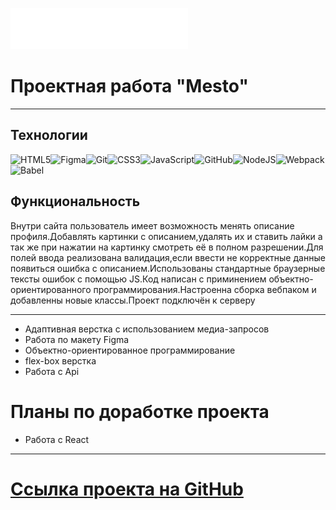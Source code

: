 ![](./images/logo/header-logo.svg)

# Проектная работа "Mesto"

---

## Технологии

![HTML5](https://img.shields.io/badge/html5-%23E34F26.svg?style=for-the-badge&logo=html5&logoColor=white)![Figma](https://img.shields.io/badge/figma-%23F24E1E.svg?style=for-the-badge&logo=figma&logoColor=white)![Git](https://img.shields.io/badge/git-%23F05033.svg?style=for-the-badge&logo=git&logoColor=white)![CSS3](https://img.shields.io/badge/css3-%231572B6.svg?style=for-the-badge&logo=css3&logoColor=white)![JavaScript](https://img.shields.io/badge/javascript-%23323330.svg?style=for-the-badge&logo=javascript&logoColor=%23F7DF1E)![GitHub](https://img.shields.io/badge/github-%23121011.svg?style=for-the-badge&logo=github&logoColor=white)![NodeJS](https://img.shields.io/badge/node.js-6DA55F?style=for-the-badge&logo=node.js&logoColor=white)![Webpack](https://img.shields.io/badge/webpack-%238DD6F9.svg?style=for-the-badge&logo=webpack&logoColor=black)![Babel](https://img.shields.io/badge/Babel-F9DC3e?style=for-the-badge&logo=babel&logoColor=black)

## Функциональность

Внутри сайта пользователь имеет возможность менять описание профиля.Добавлять картинки с описанием,удалять их и ставить лайки а так же при нажатии на картинку смотреть её в полном разрешении.Для полей ввода реализована валидация,если ввести не корректные данные появиться ошибка с описанием.Использованы стандартные браузерные тексты ошибок с помощью JS.Код написан с приминением объектно-ориентированного программирования.Настроенна сборка вебпаком и добавленны новые классы.Проект подключён к серверу

---

- Адаптивная верстка с использованием медиа-запросов
- Работа по макету Figma
- Объектно-ориентированное программирование
- flex-box верстка
- Работа с Api

# Планы по доработке проекта

- Работа с React

---

# [Ссылка проекта на GitHub](https://alexey-melikov.github.io/mesto/)
